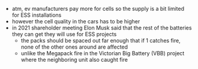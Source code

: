 


- atm, ev manufacturers pay more for cells so the supply is a bit limited for ESS installations
- however the cell quality in the cars has to be higher
- in 2021 shareholder meeting Elon Musk said that the rest of the batteries they can get they will use for ESS projects
  - the packs should be spaced out far enough that if 1 catches fire, none of the other ones around are affected
  - unlike the Megapack fire in the Victorian Big Battery (VBB) project where the neighboring unit also caught fire